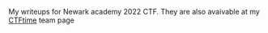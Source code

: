 My writeups for Newark academy 2022 CTF. They are also avaivable at my <a href="https://ctftime.org/team/134754">CTFtime</a> team page

